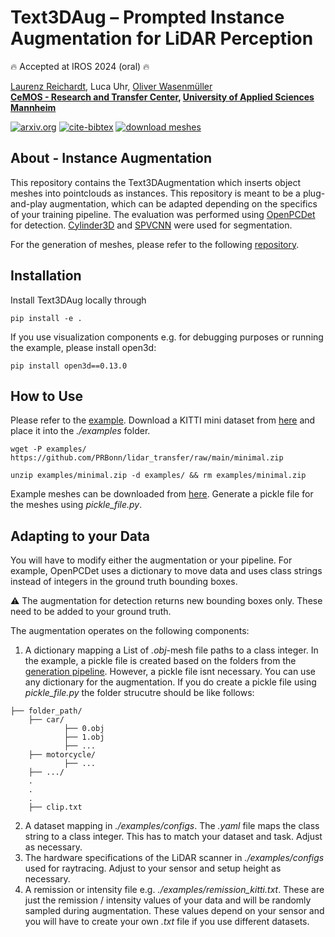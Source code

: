 # Text3DAug – Prompted Instance Augmentation for LiDAR Perception

:fire: Accepted at IROS 2024 (oral) :fire:

[Laurenz Reichardt](https://scholar.google.com/citations?user=cBhzz5kAAAAJ&hl=en), Luca Uhr, [Oliver Wasenmüller](https://scholar.google.de/citations?user=GkHxKY8AAAAJ&hl=de) \
**[CeMOS - Research and Transfer Center](https://www.cemos.hs-mannheim.de/ "CeMOS - Research and Transfer Center"), [University of Applied Sciences Mannheim](https://www.english.hs-mannheim.de/the-university.html "University of Applied Sciences Mannheim")**

[![arxiv.org](https://img.shields.io/badge/cs.CV-arXiv%3A0000.0000-B31B1B.svg)](https://arxiv.org/)
[![cite-bibtex](https://img.shields.io/badge/Cite-BibTeX-1f425f.svg)](#citing)
[![download meshes](https://img.shields.io/badge/Download-Meshes-b3a017.svg)](https://clousi.hs-mannheim.de/index.php/s/4qknpPB6PjPWEg9)

## About - Instance Augmentation

This repository contains the Text3DAugmentation which inserts object meshes into pointclouds as instances. This repository is meant to be a
plug-and-play augmentation, which can be adapted depending on the specifics of your training pipeline.
The evaluation was performed using [OpenPCDet](https://github.com/open-mmlab/OpenPCDet) for detection.
[Cylinder3D](https://github.com/L-Reichardt/Cylinder3D-updated-CUDA) and [SPVCNN](https://github.com/yanx27/2DPASS) were used for segmentation.

For the generation of meshes, please refer to the following [repository](https://github.com/CeMOS-IS/Text3DAug-Generation).

## Installation

Install Text3DAug locally through

```
pip install -e .
```

If you use visualization components e.g. for debugging purposes or running the example, please install open3d:

```
pip install open3d==0.13.0
```

## How to Use

Please refer to the [example](#example).
Download a KITTI mini dataset from [here](https://github.com/PRBonn/lidar_transfer/blob/main/minimal.zip) and place it into the *./examples* folder.

```
wget -P examples/ https://github.com/PRBonn/lidar_transfer/raw/main/minimal.zip
```

```
unzip examples/minimal.zip -d examples/ && rm examples/minimal.zip 
```

Example meshes can be downloaded from [here](https://clousi.hs-mannheim.de/index.php/s/4qknpPB6PjPWEg9).
Generate a pickle file for the meshes using *pickle_file.py*.

## Adapting to your Data

You will have to modify either the augmentation or your pipeline. For example, OpenPCDet uses a dictionary to move data and uses class strings instead of integers
in the ground truth bounding boxes.

:warning: The augmentation for detection returns new bounding boxes only. These need to be added to your ground truth.

The augmentation operates on the following components:

1. A dictionary mapping a List of *.obj*-mesh file paths to a class integer.
In the example, a pickle file is created based on the folders from the [generation pipeline](https://github.com/CeMOS-IS/Text3DAug-Generation).
However, a pickle file isnt necessary. You can use any dictionary for the augmentation.
If you do create a pickle file using *pickle_file.py* the folder strucutre should be like follows:

```
├── folder_path/
    ├── car/
            ├── 0.obj
            ├── 1.obj
            ├── ...
    ├── motorcycle/
            ├── ...
    ├── .../
    .
    .
    .
    ├── clip.txt
```

2. A dataset mapping in *./examples/configs*. The *.yaml* file maps the class string to a class integer. This has to match your dataset and task.
Adjust as necessary.
3. The hardware specifications of the LiDAR scanner in *./examples/configs* used for raytracing. Adjust to your sensor and setup height as necessary.
4. A remission or intensity file e.g. *./examples/remission_kitti.txt*. These are just the remission / intensity values of your data and will be randomly
sampled during augmentation. These values depend on your sensor and you will have to create your own *.txt* file if you use different datasets.

